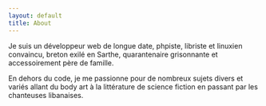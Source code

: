 ```yaml
---
layout: default
title: About
---
```


<div class="post">
    <p>Je suis un développeur web de longue date, phpiste, libriste et linuxien convaincu,
    breton exilé en Sarthe, quarantenaire grisonnante et accessoirement père de famille.</p>
    <p>En dehors du code, je me passionne pour de nombreux sujets divers et variés allant du body art
    à la littérature de science fiction en passant par les chanteuses libanaises.</p>
</div>
